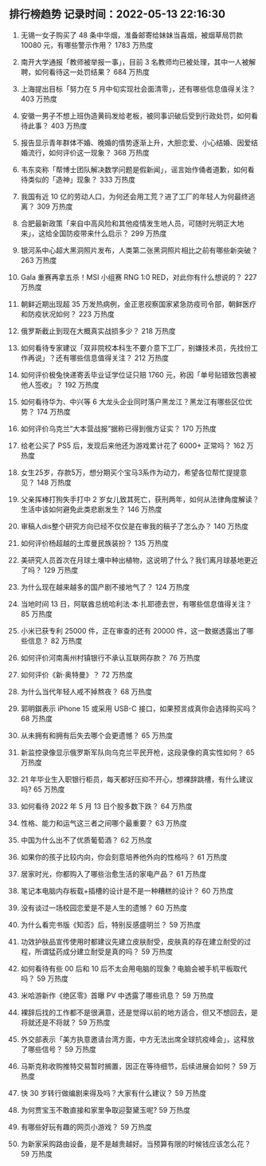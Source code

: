 
## 排行榜趋势 记录时间：2022-05-13 22:16:30
  
  1. 无锡一女子购买了 48 条中华烟，准备邮寄给妹妹当喜烟，被烟草局罚款 10080 元，有哪些警示作用？ 1783 万热度
    
  2. 南开大学通报「教师被举报一事」，目前 3 名教师均已被处理，其中一人被解聘，如何看待这一处罚结果？ 684 万热度
    
  3. 上海提出目标「努力在 5 月中旬实现社会面清零」，还有哪些信息值得关注？ 403 万热度
    
  4. 安徽一男子不想上班伪造黄码发给老板，被同事识破后受到行政处罚，如何看待此事？ 403 万热度
    
  5. 报告显示青年群体不婚、晚婚的情势逐渐上升，大胆恋爱、小心结婚、因爱结婚流行，如何评价这一现象？ 368 万热度
    
  6. 韦东奕称「帮博士团队解决数学问题是假新闻」，谣言始作俑者道歉，如何看待类似的「造神」现象？ 333 万热度
    
  7. 我国有近 10 亿的劳动人口，为何还会用工荒？进了工厂的年轻人为何最终逃离？ 309 万热度
    
  8. 合肥最新政策「来自中高风险和其他疫情发生地人员，可随时光明正大地来」，这给全国防疫带来什么启示？ 299 万热度
    
  9. 银河系中心超大黑洞照片发布，人类第二张黑洞照片相比之前有哪些新突破？ 263 万热度
    
  10. Gala 重赛再拿五杀！MSI 小组赛 RNG 1:0 RED，对此你有什么想说的？ 227 万热度
    
  11. 朝鲜近期出现超 35 万发热病例，金正恩视察国家紧急防疫司令部，朝鲜医疗和防疫状况如何？ 223 万热度
    
  12. 俄罗斯截止到现在大概真实战损多少？ 218 万热度
    
  13. 如何看待专家建议「双非院校本科生不要介意下工厂，别嫌技术员，先找份工作再说」？还有哪些信息值得关注？ 212 万热度
    
  14. 如何评价极兔快递寄丢毕业证学位证只赔 1760 元，称因「单号贴错致包裹被他人签收」？ 192 万热度
    
  15. 如何看待华为、中兴等 6 大龙头企业同时落户黑龙江？黑龙江有哪些区位优势？ 174 万热度
    
  16. 如何评价乌克兰“大本营战报”据称已得到俄方证实？ 170 万热度
    
  17. 给老公买了 PS5 后，发现后来他还为游戏累计花了 6000+ 正常吗？ 162 万热度
    
  18. 女生25岁，存款5万，想分期买个宝马3系作为动力，希望各位帮忙提提意见？ 148 万热度
    
  19. 父亲挥棒打狗失手打中 2 岁女儿致其死亡，获刑两年，如何从法律角度解读？生活中该如何避免此类悲剧发生？ 146 万热度
    
  20. 审稿人dis整个研究方向已经不仅仅是在审我的稿子了怎么办？ 140 万热度
    
  21. 如何评价杨超越的土库曼民族装扮？ 135 万热度
    
  22. 美研究人员首次在月球土壤中种出植物，这说明了什么？我们离月球基地更近了吗？ 129 万热度
    
  23. 为什么现在越来越多的国产剧不接地气了？ 124 万热度
    
  24. 当地时间 13 日，阿联酋总统哈利法·本·扎耶德去世，有哪些信息值得关注？ 85 万热度
    
  25. 小米已获专利 25000 件，正在审查的还有 20000 件，这一数据透露出了哪些信息？ 82 万热度
    
  26. 如何评价河南禹州村镇银行不承认互联网存款？ 76 万热度
    
  27. 如何评价《新·奥特曼》？ 72 万热度
    
  28. 为什么当代年轻人戒不掉熬夜？ 68 万热度
    
  29. 郭明錤表示 iPhone 15 或采用 USB-C 接口，如果预言成真你会选择购买吗？ 68 万热度
    
  30. 从未拥有和拥有后失去哪个会更遗憾？ 65 万热度
    
  31. 新监控录像显示俄罗斯军队向乌克兰平民开枪，这段录像的真实性如何？ 65 万热度
    
  32. 21 年毕业生入职银行柜员，每天都好压抑不开心，想裸辞跳槽，有什么建议吗? 65 万热度
    
  33. 如何看待 2022 年 5 月 13 日个股多数下跌？ 64 万热度
    
  34. 性格、能力和运气这三者之间哪个最重要？ 63 万热度
    
  35. 中国为什么出不了优质葡萄酒？ 62 万热度
    
  36. 如果你的孩子比较内向，你会刻意培养他外向的性格吗？ 61 万热度
    
  37. 居家时光，你都购入了哪些治愈生活的家电产品？ 61 万热度
    
  38. 笔记本电脑内存板载+插槽的设计是不是一种糟糕的设计？ 60 万热度
    
  39. 没有谈过一场校园恋爱是不是人生的遗憾？ 60 万热度
    
  40. 为什么看完书版《知否》后，特别反感盛明兰？ 59 万热度
    
  41. 功效护肤品宣传使用时都建议先建立皮肤耐受，皮肤真的存在建立耐受的过程，所谓猛药成分建立耐受是真的吗？ 59 万热度
    
  42. 如何看待有些 00 后和 10 后不太会用电脑的现象？电脑会被手机平板取代吗？ 59 万热度
    
  43. 米哈游新作《绝区零》首曝 PV 中透露了哪些讯息？ 59 万热度
    
  44. 裸辞后找的工作都不是很满意，还是觉得以前的地方适合，但又不想回去，是将就还是不将就？ 59 万热度
    
  45. 外交部表示「美方执意邀请台湾方面，中方无法出席全球抗疫峰会」，这释放了哪些信号？ 59 万热度
    
  46. 马斯克称收购推特交易暂时搁置，因正在等待细节，后续进展会如何？ 59 万热度
    
  47. 快 30 岁转行做编剧来得及吗？大家有什么建议？ 59 万热度
    
  48. 为何贾宝玉不敢直接和家里争取迎娶黛玉呢? 59 万热度
    
  49. 有哪些好玩有趣的网页小游戏？ 59 万热度
    
  50. 为新家采购路由设备，是不是越贵越好。当预算有限的时候钱应该怎么花？ 59 万热度
    